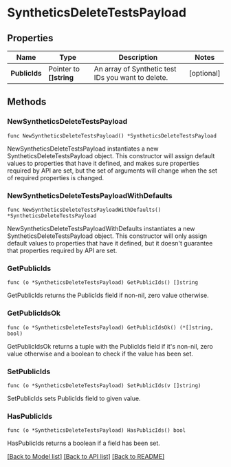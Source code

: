 # SyntheticsDeleteTestsPayload

## Properties

Name | Type | Description | Notes
---- | ---- | ----------- | ------
**PublicIds** | Pointer to **[]string** | An array of Synthetic test IDs you want to delete. | [optional] 

## Methods

### NewSyntheticsDeleteTestsPayload

`func NewSyntheticsDeleteTestsPayload() *SyntheticsDeleteTestsPayload`

NewSyntheticsDeleteTestsPayload instantiates a new SyntheticsDeleteTestsPayload object.
This constructor will assign default values to properties that have it defined,
and makes sure properties required by API are set, but the set of arguments
will change when the set of required properties is changed.

### NewSyntheticsDeleteTestsPayloadWithDefaults

`func NewSyntheticsDeleteTestsPayloadWithDefaults() *SyntheticsDeleteTestsPayload`

NewSyntheticsDeleteTestsPayloadWithDefaults instantiates a new SyntheticsDeleteTestsPayload object.
This constructor will only assign default values to properties that have it defined,
but it doesn't guarantee that properties required by API are set.

### GetPublicIds

`func (o *SyntheticsDeleteTestsPayload) GetPublicIds() []string`

GetPublicIds returns the PublicIds field if non-nil, zero value otherwise.

### GetPublicIdsOk

`func (o *SyntheticsDeleteTestsPayload) GetPublicIdsOk() (*[]string, bool)`

GetPublicIdsOk returns a tuple with the PublicIds field if it's non-nil, zero value otherwise
and a boolean to check if the value has been set.

### SetPublicIds

`func (o *SyntheticsDeleteTestsPayload) SetPublicIds(v []string)`

SetPublicIds sets PublicIds field to given value.

### HasPublicIds

`func (o *SyntheticsDeleteTestsPayload) HasPublicIds() bool`

HasPublicIds returns a boolean if a field has been set.


[[Back to Model list]](../README.md#documentation-for-models) [[Back to API list]](../README.md#documentation-for-api-endpoints) [[Back to README]](../README.md)


